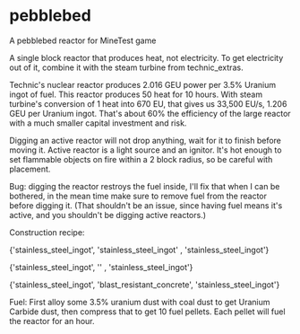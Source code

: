 # pebblebed
A pebblebed reactor for MineTest game

A single block reactor that produces heat, not electricity. To get electricity out of it, combine it with the steam turbine from technic_extras.

Technic's nuclear reactor produces 2.016 GEU power per 3.5% Uranium ingot of fuel. This reactor produces 50 heat for 10 hours. With steam turbine's conversion of 1 heat into 670 EU, that gives us 33,500 EU/s, 1.206 GEU per Uranium ingot. That's about 60% the efficiency of the large reactor with a much smaller capital investment and risk.

Digging an active reactor will not drop anything, wait for it to finish before moving it. Active reactor is a light source and an ignitor. It's hot enough to set flammable objects on fire within a 2 block radius, so be careful with placement.

Bug: digging the reactor restroys the fuel inside, I'll fix that when I can be bothered, in the mean time make sure to remove fuel from the reactor before digging it. (That shouldn't be an issue, since having fuel means it's active, and you shouldn't be digging active reactors.)

Construction recipe:

{'stainless_steel_ingot', 'stainless_steel_ingot'   , 'stainless_steel_ingot'}

{'stainless_steel_ingot', ''                        , 'stainless_steel_ingot'}

{'stainless_steel_ingot', 'blast_resistant_concrete', 'stainless_steel_ingot'}

  
Fuel: 
First alloy some 3.5% uranium dust with coal dust to get Uranium Carbide dust, then compress that to get 10 fuel pellets. Each pellet will fuel the reactor for an hour.
